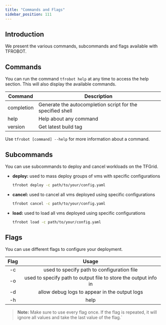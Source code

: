 ```yaml
---
title: "Commands and Flags"
sidebar_position: 111
---
```




## Introduction

We present the various commands, subcommands and flags available with TFROBOT.


## Commands

You can run the command `tfrobot help` at any time to access the help section. This will also display the available commands.

| Command    | Description                                                |
| ---------- | ---------------------------------------------------------- |
| completion     | Generate the autocompletion script for the specified shell                        |
| help       | Help about any command                                     |
| version    | Get latest build tag                                       |

Use `tfrobot [command] --help` for more information about a command.

## Subcommands

You can use subcommands to deploy and cancel workloads on the TFGrid.

- **deploy:** used to mass deploy groups of vms with specific configurations
    ```bash
    tfrobot deploy -c path/to/your/config.yaml
    ```
- **cancel:** used to cancel all vms deployed using specific configurations
    ```bash
    tfrobot cancel -c path/to/your/config.yaml
    ```
- **load:** used to load all vms deployed using specific configurations
    ```bash
    tfrobot load -c path/to/your/config.yaml
    ```

## Flags

You can use different flags to configure your deployment.

| Flag | Usage |
| :---:   | :---: |
| -c | used to specify path to configuration file |
| -o | used to specify path to output file to store the output info in |
| -d | allow debug logs to appear in the output logs |
| -h | help |

> **Note:** Make sure to use every flag once. If the flag is repeated, it will ignore all values and take the last value of the flag.`